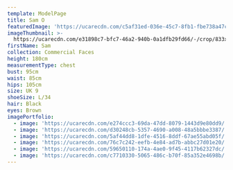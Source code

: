 ```yaml
---
template: ModelPage
title: Sam O
featuredImage: 'https://ucarecdn.com/c5af31ed-036e-45c7-8fb1-fbe738a47cb4/'
imageThumbnail: >-
  https://ucarecdn.com/e31898c7-bfc7-46a2-940b-0a1dfb29fd66/-/crop/833x1173/349,0/-/preview/
firstName: Sam
collection: Commercial Faces
height: 180cm
measurementType: chest
bust: 95cm
waist: 85cm
hips: 105cm
size: UK 9
shoeSize: L/34
hair: Black
eyes: Brown
imagePortfolio:
  - image: 'https://ucarecdn.com/e274ccc3-69da-47dd-8079-1443d9e80dd9/'
  - image: 'https://ucarecdn.com/d30248cb-5357-4690-a008-48a5bbbe3387/'
  - image: 'https://ucarecdn.com/5af44dd8-1dfe-4516-8ddf-67ae55abd05f/'
  - image: 'https://ucarecdn.com/76c7c242-eefb-4e84-ad7b-abbc27d01e20/'
  - image: 'https://ucarecdn.com/59650110-174a-4ae0-9f45-4117b62327dc/'
  - image: 'https://ucarecdn.com/c7710330-5065-486c-b70f-85a352e4698b/'
---
```


